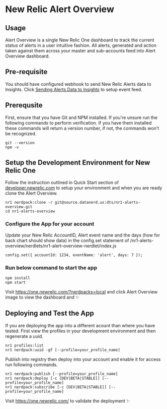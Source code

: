 # New Relic Alert Overview

## Usage
Alert Overview is a single New Relic One dashboard to track the current status of alerts in a user intuitive fashion. All alerts, generated and action taken against them across your master and sub-accounts feed into Alert Overview dashboard.

## Pre-requisite
You should have configured webhook to send New Relic Alerts data to Insights. Click [Sending Alerts Data to Insights](https://blog.newrelic.com/product-news/sending-alerts-data-to-insights/) to setup event feed.

## Prerequsite
First, ensure that you have Git and NPM installed. If you're unsure run the following commands to perform verification. If you have them installed these commands will return a version number, if not, the commands won't be recognized.

```
git --version
npm -v
```

## Setup the Development Environment for New Relic One
Follow the instruction outlined in Quick Start section of [developer.newrelic.com](https://developer.newrelic.com/) to setup your environment and when you are ready clone the Alert Overview.

```
nr1 nerdpack:clone -r git@source.datanerd.us:dts/nr1-alerts-overview.git
cd nr1-alerts-overview
```

### Configure the App for your account
Update your New Relic AccountID, Alert event name and the days (how for back chart should show data) in the config.set statement of /nr1-alerts-overview/nerdlets/nr1-alert-overview-nerdlet/index.js  
```
config.set({ accountId: 1234, eventName: 'alert', days: 7 });
```

### Run below command to start the app 
```
npm install
npm start
```

Visit https://one.newrelic.com/?nerdpacks=local and click Alert Overview image to view the dashboard and :sparkles:

## Deploying and Test the App
If you are deploying the app into a different acount than where you have tested. First view the profiles in your development environment and then regenerate a uuid.

```
nr1 profiles:list
nr1 nerdpack:uuid -gf [--profile=your_profile_name]
```

Publish into registry then deploy into your account and enable it for access run following commands.

```
nr1 nerdpack:publish [--profile=your_profile_name]
nr1 nerdpack:deploy [-c [DEV|BETA|STABLE]] [--profile=your_profile_name]
nr1 nerdpack:subscribe [-c [DEV|BETA|STABLE]] [--profile=your_profile_name]
```

Visit https://one.newrelic.com/ to validate the deployment :sparkles:
